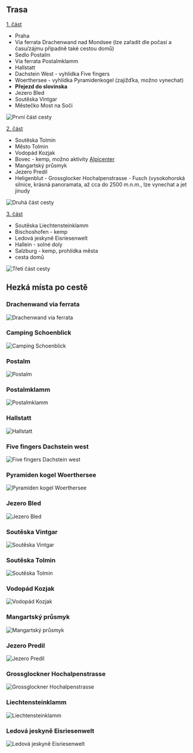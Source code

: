 
## Trasa

[1. část](https://www.google.cz/maps/dir/Praha/Drachenwand,+Sankt+Lorenz,+Rakousko/Camping+Sch%C3%B6nblick,+5342+Abersee,+Rakousko/Postalm,+Rakousko/Hallstatt,+Rakousko/47.5484382,13.704776/Pyramidenkogel,+Rakousko/Bled,+Slovinsko/Vintgar+gorge,+Podhom,+Zgornje+Gorje,+Slovinsko/Most+na+So%C4%8Di,+Slovinsko/@46.5069986,13.8113707,10.04z/data=!4m57!4m56!1m5!1m1!1s0x470b939c0970798b:0x400af0f66164090!2m2!1d14.4378005!2d50.0755381!1m5!1m1!1s0x4776a4f2ff1b667d:0x93823e45d0dca691!2m2!1d13.353333!2d47.810833!1m5!1m1!1s0x4776b0f4f4fae61b:0x8b5995920914b0c4!2m2!1d13.4377723!2d47.7250971!1m5!1m1!1s0x4776b6f2b9d5c38f:0x33f0df4a9657ef27!2m2!1d13.43738!2d47.65702!1m5!1m1!1s0x4771366f6e414663:0x16c165596a26c1ad!2m2!1d13.6492617!2d47.5622342!1m0!1m5!1m1!1s0x477077758e7a8cf3:0x1d009758230a54f0!2m2!1d14.1452778!2d46.6080556!1m5!1m1!1s0x477a8e1dd7139961:0x400f81c823fec50!2m2!1d14.1145798!2d46.3683266!1m5!1m1!1s0x477a90ef63193aa1:0x22bdc5923816ddea!2m2!1d14.0856595!2d46.3935926!1m5!1m1!1s0x477af77e2537b899:0x8788fc363ccbbf55!2m2!1d13.7429945!2d46.1520769!3e0?hl=cs)

- Praha
- Via ferrata Drachenwand nad Mondsee (lze zařadit dle počasí a času/zájmu případně také cestou domů)
- Sedlo Postalm
- Via ferrata Postalmklamm
- Hallstatt
- Dachstein West - vyhlídka Five fingers
- Woerthersee - vyhlídka Pyramidenkogel (zajížďka, možno vynechat)
- **Přejezd do slovinska**
- Jezero Bled
- Soutěska Vintgar
- Městečko Most na Soči

![První část cesty](images/route-01.jpg "První část cesty")

[2. část](https://www.google.cz/maps/dir/5216+Most+na+So%C4%8Di,+Slovinsko/Tolmin+Gorges,+Zatolmin,+Tolmin,+Slovinsko/Kozjak,+Kobarid,+Slovinsko/Bovec,+Slovinsko/46.4251476,13.5656649/Heiligenblut,+Rakousko/@47.1066694,12.8716951,11z/data=!4m33!4m32!1m5!1m1!1s0x477af77e2537b899:0x8788fc363ccbbf55!2m2!1d13.7429945!2d46.1520769!1m5!1m1!1s0x477af6489098147b:0x8ba56120886cc99e!2m2!1d13.740151!2d46.1980439!1m5!1m1!1s0x477a5c641886c3a1:0xf50ba1b259a12ee2!2m2!1d13.6008518!2d46.2624234!1m5!1m1!1s0x477a683c5d0fdefb:0x5d345816713d53fd!2m2!1d13.5516829!2d46.3376387!1m0!1m5!1m1!1s0x47776acfa2ce7fd7:0x8d3186646f07359e!2m2!1d12.84309!2d47.03982!3e0?hl=cs)

- Soutěska Tolmin
- Město Tolmin
- Vodopád Kozjak
- Bovec - kemp, možno aktivity [Alpicenter](http://www.alpicenter.cz/index.php)
- Mangartský průsmyk
- Jezero Predil
- Heligenblut - Grossglocker Hochalpenstrasse - Fusch (vysokohorská silnice, krásná panoramata, až cca do 2500 m.n.m., lze vynechat a jet jinudy

![Druhá část cesty](images/route-02.jpg "Druhá část cesty")

[3. část](https://www.google.cz/maps/dir/47.22225,12.8276329/Liechtensteinklamm,+Rakousko/Eisriesenwelt,+Werfen,+Rakousko/Hallein,+Rakousko/Salzburg,+Rakousko/Praha/@48.6447417,12.660533,8z/data=!3m1!4b1!4m33!4m32!1m0!1m5!1m1!1s0x4777280dbd6b642d:0x1a07724e3eae0852!2m2!1d13.2!2d47.3!1m5!1m1!1s0x4776c49a0e3542a9:0x176931c76ebb4ebd!2m2!1d13.1902483!2d47.5029578!1m5!1m1!1s0x477694fba1823a09:0x9a744eee8b4f7e80!2m2!1d13.10037!2d47.68248!1m5!1m1!1s0x47769adda908d4b1:0xc1e183a1412af73d!2m2!1d13.05501!2d47.80949!1m5!1m1!1s0x470b939c0970798b:0x400af0f66164090!2m2!1d14.4378005!2d50.0755381!3e0?hl=cs)

- Soutěska Liechtensteinklamm
- Bischoshofen - kemp
- Ledová jeskyně Eisriesenwelt
- Hallein - solné doly
- Salzburg - kemp, prohlídka města
- cesta domů

![Třetí část cesty](images/route-03.jpg "Třetí část cesty")

## Hezká místa po cestě

### Drachenwand via ferrata
![Drachenwand via ferrata](images/photo-01.jpg "Drachenwand via ferrata")
### Camping Schoenblick
![Camping Schoenblick](images/photo-02.jpg "Camping Schoenblick")
### Postalm
![Postalm](images/photo-03.jpg "Postalm")
### Postalmklamm
![Postalmklamm](images/photo-04.jpg "Postalmklamm")
### Hallstatt
![Hallstatt](images/photo-05.jpg "Hallstatt")
### Five fingers Dachstein west
![Five fingers Dachstein west](images/photo-06.jpg "Five fingers Dachstein west")
### Pyramiden kogel Woerthersee
![Pyramiden kogel Woerthersee](images/photo-07.jpg "Pyramiden kogel Woerthersee")
### Jezero Bled
![Jezero Bled](images/photo-08.jpg "Jezero Bled")
### Soutěska Vintgar
![Soutěska Vintgar](images/photo-09.jpg "Soutěska Vintgar")
### Soutěska Tolmin
![Soutěska Tolmin](images/photo-10.jpg "Soutěska Tolmin")
### Vodopád Kozjak
![Vodopád Kozjak](images/photo-11.jpg "Vodopád Kozjak")
### Mangartský průsmyk
![Mangartský průsmyk](images/photo-12.jpg "Mangartský průsmyk")
### Jezero Predil
![Jezero Predil](images/photo-13.jpg "Jezero Predil")
### Grossglockner Hochalpenstrasse
![Grossglockner Hochalpenstrasse](images/photo-14.jpg "Grossglockner Hochalpenstrasse")
### Liechtensteinklamm
![Liechtensteinklamm](images/photo-15.jpg "Liechtensteinklamm")
### Ledová jeskyně Eisriesenwelt
![Ledová jeskyně Eisriesenwelt](images/photo-16.jpg "Ledová jeskyně Eisriesenwelt")

